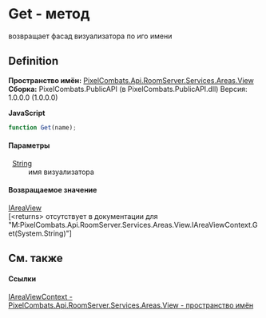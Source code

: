 # Get - метод


возвращает фасад визуализатора по иго имени



## Definition
**Пространство имён:** <a href="d42615c4-2647-6043-f483-ab072442c0ce">PixelCombats.Api.RoomServer.Services.Areas.View</a>  
**Сборка:** PixelCombats.PublicAPI (в PixelCombats.PublicAPI.dll) Версия: 1.0.0.0 (1.0.0.0)

**JavaScript**
``` JavaScript
function Get(name);
```



#### Параметры
<dl><dt>  <a href="https://learn.microsoft.com/dotnet/api/system.string" target="_blank" rel="noopener noreferrer">String</a></dt><dd>имя визуализатора</dd></dl>

#### Возвращаемое значение
<a href="bc285b36-ae28-f2a5-79c2-60e3892f3e32">IAreaView</a>  
\[&lt;returns&gt; отсутствует в документации для "M:PixelCombats.Api.RoomServer.Services.Areas.View.IAreaViewContext.Get(System.String)"\]

## См. также


#### Ссылки
<a href="399f63a8-3f59-5085-21ae-8069297f7a7d">IAreaViewContext - </a>  
<a href="d42615c4-2647-6043-f483-ab072442c0ce">PixelCombats.Api.RoomServer.Services.Areas.View - пространство имён</a>  

